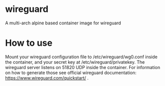 # wireguard
A multi-arch alpine based container image for wireguard

# How to use
Mount your wireguard configuration file to /etc/wireguard/wg0.conf inside the container, and your secret key at /etc/wireguard/privatekey.
The wireguard server listens on 51820 UDP inside the container. For information on how to generate those see official wireguard documentation: https://www.wireguard.com/quickstart/ .
